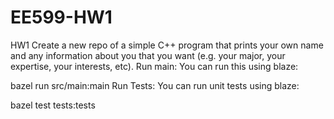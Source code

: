 # EE599-HW1
HW1
Create a new repo of a simple C++ program that prints your own name and any information about you that you want (e.g. your major, your expertise, your interests, etc).
Run main:
You can run this using blaze:

bazel run src/main:main
Run Tests:
You can run unit tests using blaze:

bazel test tests:tests
